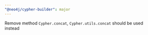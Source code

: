```yaml
---
"@neo4j/cypher-builder": major
---
```


Remove method `Cypher.concat`, `Cypher.utils.concat` should be used instead
